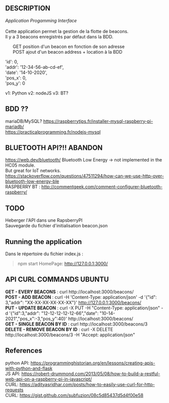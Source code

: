 ## DESCRIPTION
_Application Progamming Interface_</br></br>
Cette application permet la gestion de la flotte de beacons.</br>
Il y a 3 beacons enregistrés par défaut dans la BDD.</br>
<ul> GET position d'un beacon en fonction de son adresse</br>
POST ajout d'un beacon address + location à la BDD</br></ul>

  'id': 0,</br>
  'addr': '12-34-56-ab-cd-ef',</br>
  'date': '14-10-2020',</br>
  'pos_x': 0,</br>
  'pos_y': 0</br>

v1: Python
v2: nodeJS
v3: BT?

## BDD ??
mariaDB/MySQL?
https://raspberrytips.fr/installer-mysql-raspberry-pi-mariadb/</br>
https://practicalprogramming.fr/nodejs-mysql

## BLUETOOTH API?!! ABANDON
https://web.dev/bluetooth/
Bluetooth Low Energy -> not implemented in the HC05 module.</br>
But great for IoT networks.
https://stackoverflow.com/questions/47511294/how-can-we-use-http-over-bluetooth-low-energy-ble</br>
RASPBERRY BT : http://commentgeek.com/comment-configurer-bluetooth-raspberry/

## TODO
Heberger l'API dans une RapsberryPI</br>
Sauvegarde du fichier d'initialisation beacon.json

## Running the application
Dans le répertoire du fichier index.js :
>npm start
HomePage: http://127.0.0.1:3000/</br>

## API CURL COMMANDS UBUNTU
**GET - EVERY BEACONS** :
curl http://localhost:3000/beacons/</br>
**POST - ADD BEACON** :
curl -H 'Content-Type: application/json' -d '{"id": 3,"addr": "XX-XX-XX-XX-XX-XX"}' http://127.0.0.1:3000/beacons/</br>
**PUT - UPDATE BEACON** :
curl -X PUT -H "Content-Type: application/json" -d '{"id":3,"addr": "12-12-12-12-12-66","date": "10-14-2021","pos_x":-3,"pos_y":40}' http://localhost:3000/beacons/</br>
**GET - SINGLE BEACON BY ID** :
curl http://localhost:3000/beacons/3</br>
**DELETE - REMOVE BEACON BY ID** :
curl -X DELETE http://localhost:3000/beacons/3 -H "Accept: application/json"</br>


## References
python API: https://programminghistorian.org/en/lessons/creating-apis-with-python-and-flask</br>
JS API: https://robert-drummond.com/2013/05/08/how-to-build-a-restful-web-api-on-a-raspberry-pi-in-javascript/</br>
CURL: https://adityasridhar.com/posts/how-to-easily-use-curl-for-http-requests</br>
CURL: https://gist.github.com/subfuzion/08c5d85437d5d4f00e58
